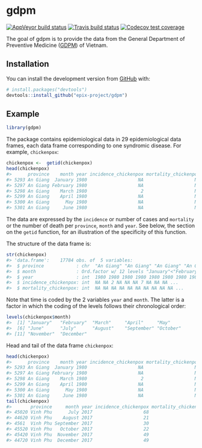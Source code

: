 
<!-- README.md is generated from README.Rmd. Please edit that file -->

# gdpm

<!-- badges: start -->

[![AppVeyor build
status](https://ci.appveyor.com/api/projects/status/github/epix-project/gdpm?branch=master&svg=true)](https://ci.appveyor.com/project/epix-project/gdpm)
[![Travis build
status](https://travis-ci.org/epix-project/gdpm.svg?branch=master)](https://travis-ci.org/epix-project/gdpm)
[![Codecov test
coverage](https://codecov.io/gh/epix-project/gdpm/branch/master/graph/badge.svg)](https://codecov.io/gh/epix-project/gdpm?branch=master)
<!-- badges: end -->

The goal of gdpm is to provide the data from the General Department of
Preventive Medicine ([GDPM](http://vncdc.gov.vn/en)) of Vietnam.

## Installation

You can install the development version from
[GitHub](https://github.com/) with:

``` r
# install.packages("devtools")
devtools::install_github("epix-project/gdpm")
```

## Example

``` r
library(gdpm)
```

The package contains epidemiological data in 29 epidemiological data
frames, each data frame corresponding to one syndromic disease. For
example, `chickenpox`:

``` r
chickenpox <-  getid(chickenpox)
head(chickenpox)
#>      province    month year incidence_chickenpox mortality_chickenpox
#> 5293 An Giang  January 1980                   NA                   NA
#> 5297 An Giang February 1980                   NA                   NA
#> 5298 An Giang    March 1980                    2                   NA
#> 5299 An Giang    April 1980                   NA                   NA
#> 5300 An Giang      May 1980                   NA                   NA
#> 5301 An Giang     June 1980                   NA                   NA
```

The data are expressed by the `incidence` or number of cases and
`mortality` or the number of death per `province`, `month` and `year`.
See below, the section on the `getid` function, for an illustration of
the specificity of this function.

The structure of the data frame is:

``` r
str(chickenpox)
#> 'data.frame':    17784 obs. of  5 variables:
#>  $ province            : chr  "An Giang" "An Giang" "An Giang" "An Giang" ...
#>  $ month               : Ord.factor w/ 12 levels "January"<"February"<..: 1 2 3 4 5 6 7 8 9 10 ...
#>  $ year                : int  1980 1980 1980 1980 1980 1980 1980 1980 1980 1980 ...
#>  $ incidence_chickenpox: int  NA NA 2 NA NA NA 7 NA NA NA ...
#>  $ mortality_chickenpox: int  NA NA NA NA NA NA NA NA NA NA ...
```

Note that time is coded by the 2 variables `year` and `month`. The
latter is a factor in which the coding of the levels follows their
chronological order:

``` r
levels(chickenpox$month)
#>  [1] "January"   "February"  "March"     "April"     "May"      
#>  [6] "June"      "July"      "August"    "September" "October"  
#> [11] "November"  "December"
```

Head and tail of the data frame `chickenpox`:

``` r
head(chickenpox)
#>      province    month year incidence_chickenpox mortality_chickenpox
#> 5293 An Giang  January 1980                   NA                   NA
#> 5297 An Giang February 1980                   NA                   NA
#> 5298 An Giang    March 1980                    2                   NA
#> 5299 An Giang    April 1980                   NA                   NA
#> 5300 An Giang      May 1980                   NA                   NA
#> 5301 An Giang     June 1980                   NA                   NA
tail(chickenpox)
#>       province     month year incidence_chickenpox mortality_chickenpox
#> 45020 Vinh Phu      July 2017                   68                    0
#> 44620 Vinh Phu    August 2017                   21                    0
#> 4561  Vinh Phu September 2017                   30                    0
#> 45520 Vinh Phu   October 2017                   22                    0
#> 45420 Vinh Phu  November 2017                   49                    0
#> 44720 Vinh Phu  December 2017                   49                    0
```
